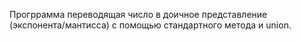Прогррамма переводящая число в доичное представление (экспонента/мантисса) с помощью стандартного метода и union.
